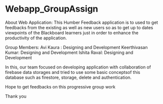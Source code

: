 # Webapp_GroupAssign

About Web Application: This Humber Feedback application is to used to get feedbacks from the existing as well as new users so as to get up to dates viewpoints of the Blackboard learners just in order to enhance the productivity of the application.

Group Members:
Avi Kaura : Designing and Development
Keerthivasan Kumar: Designing and Development
Ishita Raval: Designing and Development

In this, our team focused on developing application with collaboration of firebase data storages and tried to use some basic conceptsof this database such as firestore, storage, delete and authentication.

Hope to get feedbacks on this progressive group work

Thank you 
